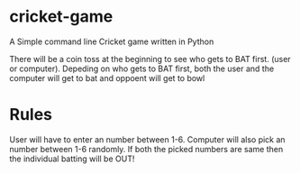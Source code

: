 # cricket-game
A Simple command line Cricket game written in Python

There will be a coin toss at the beginning to see who gets to BAT first. (user or computer).
Depeding on who gets to BAT first, both the user and the computer will get to bat and oppoent will get to bowl

# Rules
User will have to enter an number between 1-6. Computer will also pick an number between 1-6 randomly.
If both the picked numbers are same then the individual batting will be OUT!
